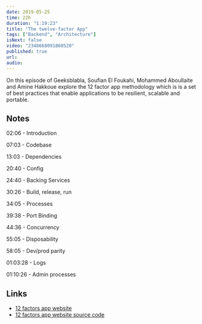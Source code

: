 ```yaml
---
date: 2019-05-25
time: 22h
duration: "1:19:23"
title: "The twelve-factor App"
tags: ["Backend", "Architecture"]
isNext: false
video: "2348668091860520"
published: true
url:
audio:
---
```


On this episode of Geeksblabla, Soufian El Foukahi, Mohammed Aboullaite and Amine Hakkoue explore the 12 factor app methodology which is is a set of best practices that enable applications to be resilient, scalable and portable.

## Notes

02:06 - Introduction

07:03 - Codebase

13:03 - Dependencies

20:40 - Config

24:40 - Backing Services

30:26 - Build, release, run

34:05 - Processes

39:38 - Port Binding

44:36 - Concurrency

55:05 - Disposability

58:05 - Dev/prod parity

01:03:28 - Logs

01:10:26 - Admin processes

## Links

- [12 factors app website](https://12factor.net/)
- [12 factors app website source code](https://github.com/heroku/12factor)
